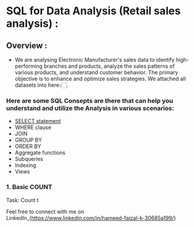 # SQL for Data Analysis (Retail sales analysis) :
## Overview :
- We are analysing Electronic Manufacturer's sales data to identify high-performing branches and products, analyze the sales patterns of various products, and understand customer behavior. The primary objective is to enhance and optimize sales strategies. We attached all datasets into here👆🏻.
### Here are some SQL Consepts are there that can help you understand and utilize the Analysis in various scenarios:
- [SELECT statement](https://github.com/HameedFaizalK/SQL-for-Data-Analytics/blob/main/SQL%20SELECT%20Statement)
- WHERE clause
- JOIN
- GROUP BY
- ORDER BY
- Aggregate functions
- Subqueries
- Indexing
- Views


### 1. Basic COUNT
Task: Count t

Feel free to connect with me on LinkedIn_(https://www.linkedin.com/in/hameed-faizal-k-30685a199/)
